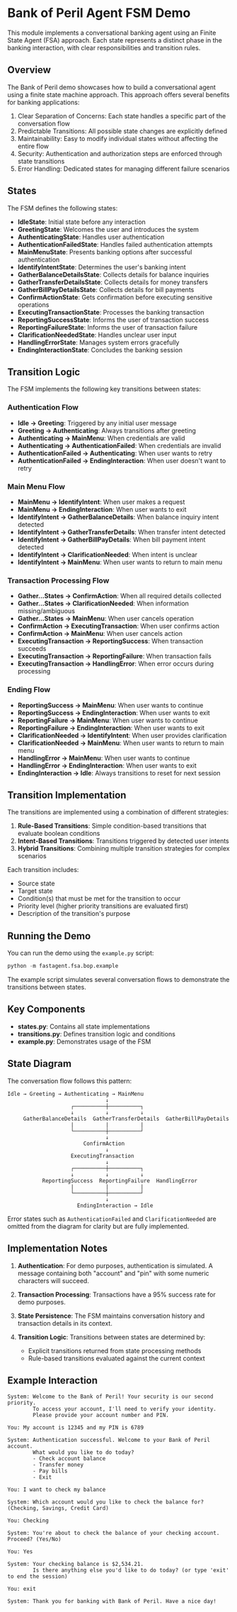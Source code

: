 # Bank of Peril Agent FSM Demo

This module implements a conversational banking agent using an Finite State Agent (FSA) approach. 
Each state represents a distinct phase in the banking interaction, with clear responsibilities and transition rules.

## Overview

The Bank of Peril demo showcases how to build a conversational agent using a finite state machine approach.
This approach offers several benefits for banking applications:

1. Clear Separation of Concerns: Each state handles a specific part of the conversation flow
2. Predictable Transitions: All possible state changes are explicitly defined
3. Maintainability: Easy to modify individual states without affecting the entire flow
4. Security: Authentication and authorization steps are enforced through state transitions
5. Error Handling: Dedicated states for managing different failure scenarios

## States

The FSM defines the following states:

- **IdleState**: Initial state before any interaction
- **GreetingState**: Welcomes the user and introduces the system
- **AuthenticatingState**: Handles user authentication
- **AuthenticationFailedState**: Handles failed authentication attempts
- **MainMenuState**: Presents banking options after successful authentication
- **IdentifyIntentState**: Determines the user's banking intent
- **GatherBalanceDetailsState**: Collects details for balance inquiries
- **GatherTransferDetailsState**: Collects details for money transfers
- **GatherBillPayDetailsState**: Collects details for bill payments
- **ConfirmActionState**: Gets confirmation before executing sensitive operations
- **ExecutingTransactionState**: Processes the banking transaction
- **ReportingSuccessState**: Informs the user of transaction success
- **ReportingFailureState**: Informs the user of transaction failure
- **ClarificationNeededState**: Handles unclear user input
- **HandlingErrorState**: Manages system errors gracefully
- **EndingInteractionState**: Concludes the banking session

## Transition Logic

The FSM implements the following key transitions between states:

### Authentication Flow
- **Idle → Greeting**: Triggered by any initial user message
- **Greeting → Authenticating**: Always transitions after greeting
- **Authenticating → MainMenu**: When credentials are valid
- **Authenticating → AuthenticationFailed**: When credentials are invalid
- **AuthenticationFailed → Authenticating**: When user wants to retry
- **AuthenticationFailed → EndingInteraction**: When user doesn't want to retry

### Main Menu Flow
- **MainMenu → IdentifyIntent**: When user makes a request
- **MainMenu → EndingInteraction**: When user wants to exit
- **IdentifyIntent → GatherBalanceDetails**: When balance inquiry intent detected
- **IdentifyIntent → GatherTransferDetails**: When transfer intent detected
- **IdentifyIntent → GatherBillPayDetails**: When bill payment intent detected
- **IdentifyIntent → ClarificationNeeded**: When intent is unclear
- **IdentifyIntent → MainMenu**: When user wants to return to main menu

### Transaction Processing Flow
- **Gather...States → ConfirmAction**: When all required details collected
- **Gather...States → ClarificationNeeded**: When information missing/ambiguous
- **Gather...States → MainMenu**: When user cancels operation
- **ConfirmAction → ExecutingTransaction**: When user confirms action
- **ConfirmAction → MainMenu**: When user cancels action
- **ExecutingTransaction → ReportingSuccess**: When transaction succeeds
- **ExecutingTransaction → ReportingFailure**: When transaction fails
- **ExecutingTransaction → HandlingError**: When error occurs during processing

### Ending Flow
- **ReportingSuccess → MainMenu**: When user wants to continue
- **ReportingSuccess → EndingInteraction**: When user wants to exit
- **ReportingFailure → MainMenu**: When user wants to continue
- **ReportingFailure → EndingInteraction**: When user wants to exit
- **ClarificationNeeded → IdentifyIntent**: When user provides clarification
- **ClarificationNeeded → MainMenu**: When user wants to return to main menu
- **HandlingError → MainMenu**: When user wants to continue
- **HandlingError → EndingInteraction**: When user wants to exit
- **EndingInteraction → Idle**: Always transitions to reset for next session

## Transition Implementation

The transitions are implemented using a combination of different strategies:

1. **Rule-Based Transitions**: Simple condition-based transitions that evaluate boolean conditions
2. **Intent-Based Transitions**: Transitions triggered by detected user intents
3. **Hybrid Transitions**: Combining multiple transition strategies for complex scenarios

Each transition includes:
- Source state
- Target state
- Condition(s) that must be met for the transition to occur
- Priority level (higher priority transitions are evaluated first)
- Description of the transition's purpose

## Running the Demo

You can run the demo using the `example.py` script:

```python
python -m fastagent.fsa.bop.example
```

The example script simulates several conversation flows to demonstrate the transitions between states.

## Key Components

- **states.py**: Contains all state implementations
- **transitions.py**: Defines transition logic and conditions
- **example.py**: Demonstrates usage of the FSM

## State Diagram

The conversation flow follows this pattern:

```
Idle → Greeting → Authenticating → MainMenu
                               ↓
                    ┌──────────┼──────────┐
                    ↓          ↓          ↓ 
     GatherBalanceDetails  GatherTransferDetails  GatherBillPayDetails
                    |          |          |
                    └──────────┼──────────┘
                               ↓
                        ConfirmAction
                               ↓
                    ExecutingTransaction
                               ↓
                    ┌──────────┼──────────┐
                    ↓          ↓          ↓
           ReportingSuccess  ReportingFailure  HandlingError
                    |          |          |
                    └──────────┼──────────┘
                               ↓
                      EndingInteraction → Idle
```

Error states such as `AuthenticationFailed` and `ClarificationNeeded` are omitted from the diagram for clarity but are fully implemented.

## Implementation Notes

1. **Authentication**: For demo purposes, authentication is simulated. A message containing both "account" and "pin" with some numeric characters will succeed.

2. **Transaction Processing**: Transactions have a 95% success rate for demo purposes.

3. **State Persistence**: The FSM maintains conversation history and transaction details in its context.

4. **Transition Logic**: Transitions between states are determined by:
   - Explicit transitions returned from state processing methods
   - Rule-based transitions evaluated against the current context

## Example Interaction

```
System: Welcome to the Bank of Peril! Your security is our second priority.
        To access your account, I'll need to verify your identity.
        Please provide your account number and PIN.

You: My account is 12345 and my PIN is 6789

System: Authentication successful. Welcome to your Bank of Peril account.
        What would you like to do today?
        - Check account balance
        - Transfer money
        - Pay bills
        - Exit

You: I want to check my balance

System: Which account would you like to check the balance for? (Checking, Savings, Credit Card)

You: Checking

System: You're about to check the balance of your checking account. Proceed? (Yes/No)

You: Yes

System: Your checking balance is $2,534.21.
        Is there anything else you'd like to do today? (or type 'exit' to end the session)

You: exit

System: Thank you for banking with Bank of Peril. Have a nice day!
``` 